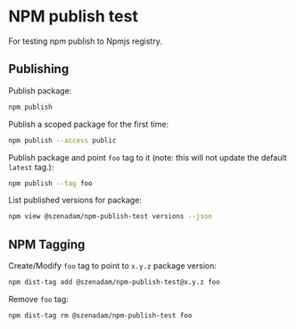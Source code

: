 # NPM publish test

For testing npm publish to Npmjs registry.

## Publishing

Publish package:

```sh
npm publish
```

Publish a scoped package for the first time:

```sh
npm publish --access public
```

Publish package and point `foo` tag to it (note: this will not update the
default `latest` tag.):

```sh
npm publish --tag foo
```

List published versions for package:

```sh
npm view @szenadam/npm-publish-test versions --json
```

## NPM Tagging

Create/Modify `foo` tag to point to `x.y.z` package version:

```sh
npm dist-tag add @szenadam/npm-publish-test@x.y.z foo
```

Remove `foo` tag:

```sh
npm dist-tag rm @szenadam/npm-publish-test foo
```
